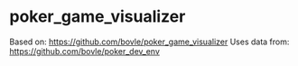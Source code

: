 # poker_game_visualizer

Based on: https://github.com/bovle/poker_game_visualizer
Uses data from: https://github.com/bovle/poker_dev_env

